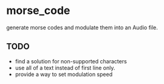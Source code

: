 # morse_code

generate morse codes and modulate them into an Audio file.

## TODO

* find a solution for non-supported characters
* use all of a text instead of first line only.
* provide a way to set modulation speed

